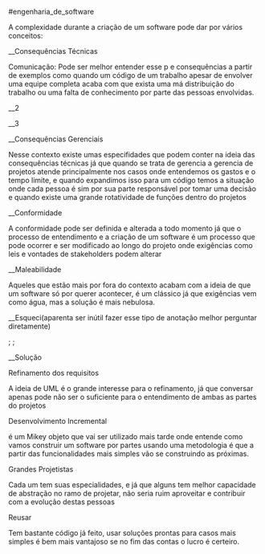 #engenharia_de_software

A complexidade durante a criação de um software pode dar por vários conceitos:

__Consequências Técnicas

Comunicação: Pode ser melhor entender esse p e consequências a partir de exemplos como  quando um código de um trabalho apesar de envolver uma equipe completa acaba com que exista uma má distribuição do trabalho ou uma falta de conhecimento por parte das pessoas envolvidas.

__2

__3

__Consequências Gerenciais

Nesse contexto existe umas especifidades que podem conter na ideia das consequências  técnicas já que quando se trata de gerencia a gerencia de projetos atende principalmente nos casos onde entendemos os gastos e o tempo limite, e quando expandimos isso para um código temos a situação onde cada pessoa é sim por sua parte responsável por tomar uma decisão e quando existe uma grande rotatividade de funções dentro do projetos

__Conformidade

A conformidade pode ser definida e alterada a todo momento já que o processo de entendimento e a criação de um software é um processo que pode ocorrer e ser modificado ao longo do projeto onde exigências como leis e vontades de stakeholders podem alterar

__Maleabilidade

Aqueles que estão mais por fora do contexto acabam com a ideia de que um software só por querer acontecer, é um clássico já que exigências vem como água, mas a solução é mais nebulosa.

__Esqueci(aparenta ser inútil fazer esse tipo de anotação melhor perguntar diretamente)

;
;

__Solução



Refinamento dos requisitos

A ideia de UML é o grande interesse para o refinamento, já que conversar apenas pode não ser o suficiente para o entendimento de ambas as partes do projetos

Desenvolvimento Incremental

é um Mikey objeto que vai ser utilizado mais tarde onde entende como vamos construir um software por partes usando uma metodologia é que a partir das funcionalidades mais simples vão se construindo as próximas.

Grandes Projetistas

Cada um tem suas especialidades, e já que alguns tem melhor capacidade de abstração no ramo de projetar, não seria ruim aproveitar e contribuir com a evolução destas pessoas

Reusar

Tem bastante código já feito, usar soluções prontas para casos mais simples é bem mais vantajoso se no fim das contas o lucro é certeiro.

